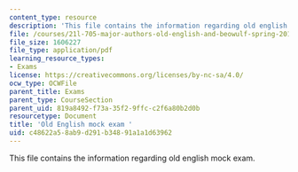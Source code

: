```yaml
---
content_type: resource
description: 'This file contains the information regarding old english mock exam. '
file: /courses/21l-705-major-authors-old-english-and-beowulf-spring-2014/c48622a58ab9d291b34891a1a1d63962_MIT21L_705S14_Moc_Exm.pdf
file_size: 1606227
file_type: application/pdf
learning_resource_types:
- Exams
license: https://creativecommons.org/licenses/by-nc-sa/4.0/
ocw_type: OCWFile
parent_title: Exams
parent_type: CourseSection
parent_uid: 819a8492-f73a-35f2-9ffc-c2f6a80b2d0b
resourcetype: Document
title: 'Old English mock exam '
uid: c48622a5-8ab9-d291-b348-91a1a1d63962
---
```

This file contains the information regarding old english mock exam. 